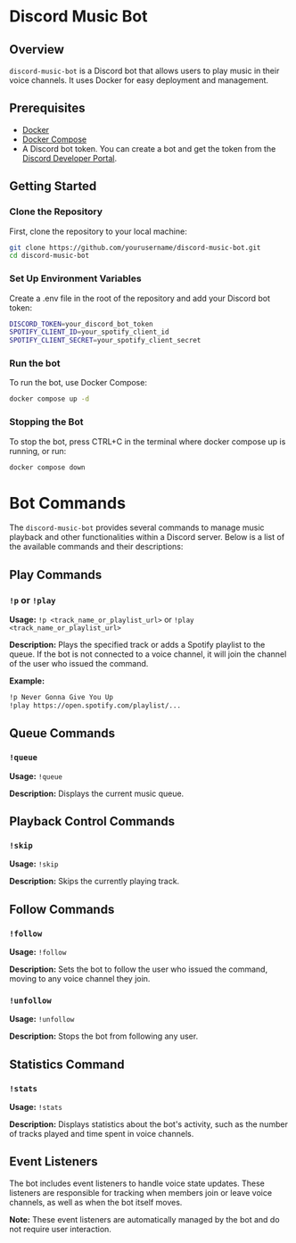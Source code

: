 # Discord Music Bot

## Overview

`discord-music-bot` is a Discord bot that allows users to play music in their voice channels. It uses Docker for easy deployment and management.

## Prerequisites

- [Docker](https://docs.docker.com/get-docker/)
- [Docker Compose](https://docs.docker.com/compose/install/)
- A Discord bot token. You can create a bot and get the token from the [Discord Developer Portal](https://discord.com/developers/applications).

## Getting Started

### Clone the Repository

First, clone the repository to your local machine:

```bash
git clone https://github.com/yourusername/discord-music-bot.git
cd discord-music-bot
```

### Set Up Environment Variables
Create a .env file in the root of the repository and add your Discord bot token:

```bash
DISCORD_TOKEN=your_discord_bot_token
SPOTIFY_CLIENT_ID=your_spotify_client_id
SPOTIFY_CLIENT_SECRET=your_spotify_client_secret
```

### Run the bot
To run the bot, use Docker Compose:

```bash
docker compose up -d
```

### Stopping the Bot
To stop the bot, press CTRL+C in the terminal where docker compose up is running, or run:
```bash
docker compose down
```

# Bot Commands

The `discord-music-bot` provides several commands to manage music playback and other functionalities within a Discord server. Below is a list of the available commands and their descriptions:

## Play Commands

### `!p` or `!play`

**Usage:** `!p <track_name_or_playlist_url>` or `!play <track_name_or_playlist_url>`

**Description:** Plays the specified track or adds a Spotify playlist to the queue. If the bot is not connected to a voice channel, it will join the channel of the user who issued the command.

**Example:**

```bash
!p Never Gonna Give You Up
!play https://open.spotify.com/playlist/...
```

## Queue Commands

### `!queue`

**Usage:** `!queue`

**Description:** Displays the current music queue.

## Playback Control Commands

### `!skip`

**Usage:** `!skip`

**Description:** Skips the currently playing track.

## Follow Commands

### `!follow`

**Usage:** `!follow`

**Description:** Sets the bot to follow the user who issued the command, moving to any voice channel they join.

### `!unfollow`

**Usage:** `!unfollow`

**Description:** Stops the bot from following any user.

## Statistics Command

### `!stats`

**Usage:** `!stats`

**Description:** Displays statistics about the bot's activity, such as the number of tracks played and time spent in voice channels.

## Event Listeners

The bot includes event listeners to handle voice state updates. These listeners are responsible for tracking when members join or leave voice channels, as well as when the bot itself moves.

**Note:** These event listeners are automatically managed by the bot and do not require user interaction.
